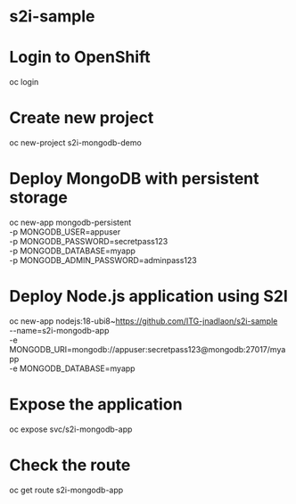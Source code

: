 # s2i-sample

# Login to OpenShift
oc login <your-openshift-cluster>

# Create new project
oc new-project s2i-mongodb-demo

# Deploy MongoDB with persistent storage
oc new-app mongodb-persistent \
  -p MONGODB_USER=appuser \
  -p MONGODB_PASSWORD=secretpass123 \
  -p MONGODB_DATABASE=myapp \
  -p MONGODB_ADMIN_PASSWORD=adminpass123

# Deploy Node.js application using S2I
oc new-app nodejs:18-ubi8~https://github.com/ITG-jnadlaon/s2i-sample \
  --name=s2i-mongodb-app \
  -e MONGODB_URI=mongodb://appuser:secretpass123@mongodb:27017/myapp \
  -e MONGODB_DATABASE=myapp

# Expose the application
oc expose svc/s2i-mongodb-app

# Check the route
oc get route s2i-mongodb-app
